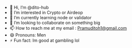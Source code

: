 - 👋 Hi, I’m @dito-hub
- 👀 I’m interested in Crypto or Airdeop
- 🌱 I’m currently learning node or validator
- 💞️ I’m looking to collaborate on something big
- 📫 How to reach me at my email : Pramuditoh1@gmail.com
- 😄 Pronouns: Men
- ⚡ Fun fact: Im good at gambling lol

<!---
dito-hub/dito-hub is a ✨ special ✨ repository because its `README.md` (this file) appears on your GitHub profile.
You can click the Preview link to take a look at your changes.
--->
